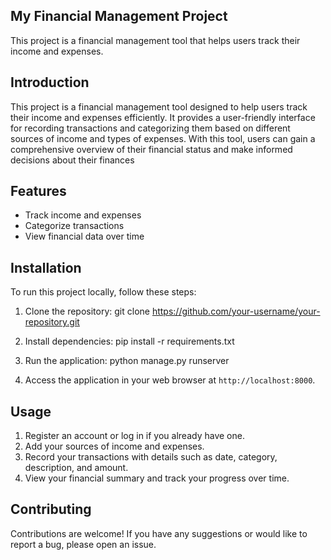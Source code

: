 ## My Financial Management Project

This project is a financial management tool that helps users track their income and expenses.

## Introduction

This project is a financial management tool designed to help users track their income and expenses efficiently.
It provides a user-friendly interface for recording transactions and categorizing them based on different sources of income and types of expenses.
With this tool, users can gain a comprehensive overview of their financial status and make informed decisions about their finances

## Features

- Track income and expenses
- Categorize transactions
- View financial data over time

## Installation

To run this project locally, follow these steps:

1. Clone the repository:
git clone https://github.com/your-username/your-repository.git

2. Install dependencies:
pip install -r requirements.txt

3. Run the application:
python manage.py runserver

4. Access the application in your web browser at `http://localhost:8000`.

## Usage

1. Register an account or log in if you already have one.
2. Add your sources of income and expenses.
3. Record your transactions with details such as date, category, description, and amount.
4. View your financial summary and track your progress over time.

## Contributing

Contributions are welcome! If you have any suggestions or would like to report a bug, please open an issue.

